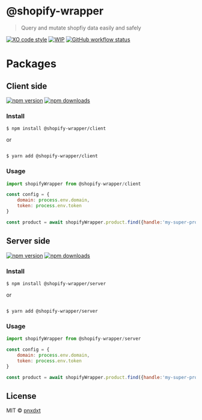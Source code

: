 # @shopify-wrapper

> Query and mutate shopfiy data easily and safely

[![XO code style](https://img.shields.io/badge/code_style-XO-5ed9c7.svg)](https://github.com/xojs/xo)
[![WIP](https://img.shields.io/badge/status-wip-yellow)](https://github.com/pnxdxt/shopify-wrapper)
[![GitHub workflow status](https://img.shields.io/github/workflow/status/pnxdxt/shopify-wrapper/CI)](https://github.com/pnxdxt/shopify-wrapper/actions/)

# Packages

## Client side

[![npm version](https://img.shields.io/npm/v/@shopify-wrapper/client)](https://www.npmjs.com/package/@shopify-wrapper/client)
[![npm downloads](https://img.shields.io/npm/dt/@shopify-wrapper/client)](https://www.npmjs.com/package/@shopify-wrapper/client)

### Install

```
$ npm install @shopify-wrapper/client

```

or

```

$ yarn add @shopify-wrapper/client

```

### Usage

```js
import shopifyWrapper from @shopify-wrapper/client

const config = {
	domain: process.env.domain,
	token: process.env.token
}

const product = await shopifyWrapper.product.find({handle:'my-super-product', config})
```

## Server side

[![npm version](https://img.shields.io/npm/v/@shopify-wrapper/server)](https://www.npmjs.com/package/@shopify-wrapper/server)
[![npm downloads](https://img.shields.io/npm/dt/@shopify-wrapper/server)](https://www.npmjs.com/package/@shopify-wrapper/server)

### Install

```
$ npm install @shopify-wrapper/server

```

or

```

$ yarn add @shopify-wrapper/server

```

### Usage

```js
import shopifyWrapper from @shopify-wrapper/server

const config = {
	domain: process.env.domain,
	token: process.env.token
}

const product = await shopifyWrapper.product.find({handle:'my-super-product', config})
```

## License

MIT © [pnxdxt](https://pnxdxt.com)
